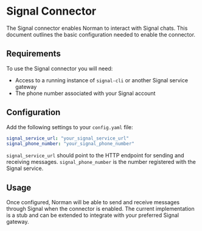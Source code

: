 # Signal Connector

The Signal connector enables Norman to interact with Signal chats. This document outlines the basic configuration needed to enable the connector.

## Requirements

To use the Signal connector you will need:

- Access to a running instance of `signal-cli` or another Signal service gateway
- The phone number associated with your Signal account

## Configuration

Add the following settings to your `config.yaml` file:

```yaml
signal_service_url: "your_signal_service_url"
signal_phone_number: "your_signal_phone_number"
```

`signal_service_url` should point to the HTTP endpoint for sending and receiving messages. `signal_phone_number` is the number registered with the Signal service.

## Usage

Once configured, Norman will be able to send and receive messages through Signal when the connector is enabled. The current implementation is a stub and can be extended to integrate with your preferred Signal gateway.
